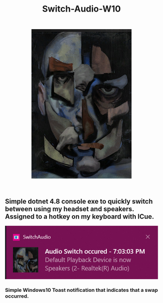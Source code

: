<h1 align="center">Switch-Audio-W10</h1>
<br>
<p align="center"><img src="https://github.com/AidanPrehatny/Switch-Audio-W10/blob/master/img/logic.png?raw=true"></p>
<br>
</p>

## Simple dotnet 4.8 console exe to quickly switch between using my headset and speakers. Assigned to a hotkey on my keyboard with ICue.

<p align="center"><img src="https://github.com/AidanPrehatny/Switch-Audio-W10/blob/master/img/notifytoast.png?raw=true"></p>

### Simple Windows10 Toast notification that indicates that a swap occurred.
